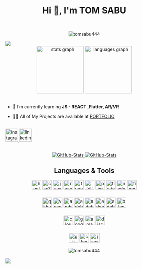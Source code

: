 <h1 align="center">Hi 👋, I'm TOM SABU 
<!-- <h3 align="center">A passionate frontend developer from India</h3> -->
</h1>
<br>
<p align="center"> <img src="https://komarev.com/ghpvc/?username=tomsabu444&label=Profile%20views&color=blue&style=for-the-badge" alt="tomsabu444" /> 
</p>

<img src="https://user-images.githubusercontent.com/73097560/115834477-dbab4500-a447-11eb-908a-139a6edaec5c.gif">

<br>

<div align="center">
  <img src="https://github-readme-stats.vercel.app/api?username=tomsabu444&show_icons=true&title_color=fff&icon_color=79ff97&text_color=9f9f9f&bg_color=151515" height="150" alt="stats graph"  />
  <img src="https://github-readme-stats.vercel.app/api/top-langs?username=tomsabu444&locale=en&hide_title=false&layout=compact&card_width=320&langs_count=5&title_color=fff&icon_color=79ff97&text_color=9f9f9f&bg_color=151515" height="150" alt="languages graph"  />
</div>

<br>

- 🌱 I’m currently learning **JS - REACT ,Flutter, AR/VR**

- 👨‍💻 All of My Projects are available at [PORTFOLIO](tomsabu.com)

<br>

<div align="left">
  <a href="https://www.instagram.com/tom_vettithanam/" target="_blank">
    <img src="https://img.shields.io/static/v1?message=Instagram&logo=instagram&label=&color=E4405F&logoColor=white&labelColor=&style=for-the-badge" height="40" alt="instagram logo"  />
  </a>
  <a href="https://www.linkedin.com/in/tomsabu444/" target="_blank">
    <img src="https://img.shields.io/static/v1?message=LinkedIn&logo=linkedin&label=&color=0077B5&logoColor=white&labelColor=&style=for-the-badge" height="40" alt="linkedin logo"  />
  </a>
</div>

<br>

<div>
  <p align="center">
	<a href="https://github.com/tomsabu444/todo-react-app">
      		<img src="https://github-readme-stats.vercel.app/api/pin/?username=tomsabu444&repo=todo-react-app&title_color=fff&icon_color=79ff97&text_color=9f9f9f&bg_color=151515" alt="GitHub-Stats" />
    	</a>
	<a href="https://github.com/tomsabu444/FrontEnd-DEV">
      		<img src="https://github-readme-stats.vercel.app/api/pin/?username=tomsabu444&repo=FrontEnd-DEV&title_color=fff&icon_color=79ff97&text_color=9f9f9f&bg_color=151515"  alt="GitHub-Stats" />
    	</a>
  </p>
</div>

###

<h2 align="center">Languages & Tools</h2>
<p align="left">
<div align="center">
  <img src="https://cdn.jsdelivr.net/gh/devicons/devicon/icons/html5/html5-original.svg" height="30" alt="html5 logo"  />
  <img src="https://cdn.jsdelivr.net/gh/devicons/devicon/icons/css3/css3-original.svg" height="30" alt="css3 logo"  />
  <img src="https://cdn.jsdelivr.net/gh/devicons/devicon/icons/javascript/javascript-original.svg" height="30" alt="javascript logo"  />
  <img src="https://cdn.jsdelivr.net/gh/devicons/devicon/icons/react/react-original.svg" height="30" alt="react logo"  />
  <img src="https://cdn.jsdelivr.net/gh/devicons/devicon/icons/typescript/typescript-original.svg" height="30" alt="typescript logo"  />
  <img src="https://skillicons.dev/icons?i=mysql" height="30" alt="mysql logo"  />
  <img src="https://skillicons.dev/icons?i=php" height="30" alt="php logo"  />
  <img src="https://skillicons.dev/icons?i=flutter" height="30" alt="flutter logo"  />
  <img src="https://skillicons.dev/icons?i=nodejs" height="30" alt="nodejs logo"  />
  <img src="https://skillicons.dev/icons?i=figma" height="30" alt="figma logo"  />
</div>


###

<div align="center">
  <img src="https://skillicons.dev/icons?i=github" height="30" alt="github logo"  />
  <img src="https://skillicons.dev/icons?i=vscode" height="30" alt="vscode logo"  />
  <img src="https://skillicons.dev/icons?i=androidstudio" height="30" alt="androidstudio logo"  />
  <img src="https://skillicons.dev/icons?i=ae" height="30" alt="adobeaftereffects logo"  />
  <img src="https://skillicons.dev/icons?i=pr" height="30" alt="adobepremierepro logo"  />
  <img src="https://skillicons.dev/icons?i=ps" height="30" alt="adobephotoshop logo"  />
  <img src="https://skillicons.dev/icons?i=ai" height="30" alt="adobeillustrator logo"  />
  <img src="https://skillicons.dev/icons?i=blender" height="30" alt="blender logo"  />
</div>


###
<div align="center">
  <img src="https://skillicons.dev/icons?i=cloudflare" height="30" alt="cloudflare logo"  />
  <img src="https://skillicons.dev/icons?i=gcp" height="30" alt="googlecloud logo"  />
  <img src="https://skillicons.dev/icons?i=aws" height="30" alt="amazonwebservices logo"  />
  <img src="https://skillicons.dev/icons?i=discord" height="30" alt="discord logo"  />
</div>

###


<div align="center">
  <img src="https://skillicons.dev/icons?i=git" height="30" alt="git logo"  />
  <img src="https://skillicons.dev/icons?i=c" height="30" alt="c logo"  />
  <img src="https://skillicons.dev/icons?i=java" height="30" alt="java logo"  />
  <!-- <img src="https://skillicons.dev/icons?i=py" height="30" alt="python logo"  />
  <img width="12" /> -->
</div>

 </p>

<div align="center">

<img src="https://streak-stats.demolab.com?user=tomsabu444&theme=dark&border_radius=12" alt="tomsabu444" />
</div>

<br>

<img src="https://user-images.githubusercontent.com/73097560/115834477-dbab4500-a447-11eb-908a-139a6edaec5c.gif">

# 
